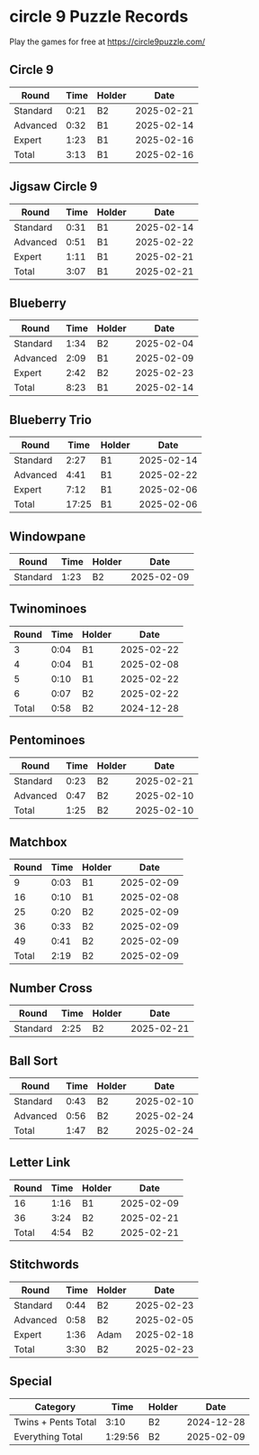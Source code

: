 # circle 9 Puzzle Records

Play the games for free at https://circle9puzzle.com/

## Circle 9 

| Round | Time | Holder | Date |
| ----- | ---- | ------ | ---- |
| Standard | 0:21 | B2 | 2025-02-21 |
| Advanced | 0:32 | B1 | 2025-02-14 |
| Expert | 1:23 | B1 | 2025-02-16 |
| Total | 3:13 | B1 | 2025-02-16 |

## Jigsaw Circle 9

| Round | Time | Holder | Date |
| ----- | ---- | ------ | ---- |
| Standard | 0:31 | B1 | 2025-02-14 |
| Advanced | 0:51 | B1 | 2025-02-22 |
| Expert | 1:11 | B1 | 2025-02-21 |
| Total | 3:07 | B1 | 2025-02-21 |

## Blueberry

| Round | Time | Holder | Date |
| ----- | ---- | ------ | ---- |
| Standard | 1:34 | B2 | 2025-02-04 |
| Advanced | 2:09 | B1 | 2025-02-09 |
| Expert | 2:42 | B2 | 2025-02-23 |
| Total | 8:23 | B1 | 2025-02-14 |

## Blueberry Trio

| Round | Time | Holder | Date |
| ----- | ---- | ------ | ---- |
| Standard | 2:27 | B1 | 2025-02-14 |
| Advanced | 4:41 | B1 | 2025-02-22 |
| Expert | 7:12 | B1 | 2025-02-06 |
| Total | 17:25 | B1 | 2025-02-06 |

## Windowpane

| Round | Time | Holder | Date |
| ----- | ---- | ------ | ---- |
| Standard | 1:23 | B2 | 2025-02-09 |

## Twinominoes

| Round | Time | Holder | Date |
| ----- | ---- | ------ | ---- |
| 3 | 0:04 | B1 | 2025-02-22 |
| 4 | 0:04 | B1 | 2025-02-08 |
| 5 | 0:10 | B1 | 2025-02-22 |
| 6 | 0:07 | B2 | 2025-02-22 |
| Total | 0:58 | B2 | 2024-12-28 |

## Pentominoes

| Round | Time | Holder | Date |
| ----- | ---- | ------ | ---- |
| Standard | 0:23 | B2 | 2025-02-21 |
| Advanced | 0:47 | B2 | 2025-02-10 |
| Total | 1:25 | B2 | 2025-02-10 |

## Matchbox

| Round | Time | Holder | Date |
| ----- | ---- | ------ | ---- |
| 9 | 0:03 | B1 | 2025-02-09 |
| 16 | 0:10 | B1 | 2025-02-08 |
| 25 | 0:20 | B2 | 2025-02-09 |
| 36 | 0:33 | B2 | 2025-02-09 |
| 49 | 0:41 | B2 | 2025-02-09 |
| Total | 2:19 | B2 | 2025-02-09 |

## Number Cross

| Round | Time | Holder | Date |
| ----- | ---- | ------ | ---- |
| Standard | 2:25 | B2 | 2025-02-21 |

## Ball Sort

| Round | Time | Holder | Date |
| ----- | ---- | ------ | ---- |
| Standard | 0:43 | B2 | 2025-02-10 |
| Advanced | 0:56 | B2 | 2025-02-24 |
| Total | 1:47 | B2 | 2025-02-24 |

## Letter Link

| Round | Time | Holder | Date |
| ----- | ---- | ------ | ---- |
| 16 | 1:16 | B1 | 2025-02-09 |
| 36 | 3:24 | B2 | 2025-02-21 |
| Total | 4:54 | B2 | 2025-02-21 |

## Stitchwords

| Round | Time | Holder | Date |
| ----- | ---- | ------ | ---- |
| Standard | 0:44 |B2 | 2025-02-23 |
| Advanced | 0:58 | B2 | 2025-02-05 |
| Expert | 1:36 | Adam | 2025-02-18 |
| Total |3:30 | B2 | 2025-02-23 |

## Special

| Category | Time | Holder | Date |
| -------- | ---- | ------ | ---- |
| Twins + Pents Total | 3:10 | B2 | 2024-12-28 |
| Everything Total | 1:29:56 | B2 | 2025-02-09 |
